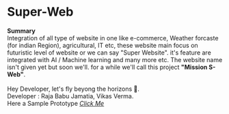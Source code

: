 # Super-Web
<b>Summary</b>  <br>
Integration of all type of website in one like e-commerce, Weather forcaste (for indian Region), agricultural, IT etc, these website main focus on futuristic level of website or we can say "Super Website". it's feature are integrated with AI / Machine learning and many more etc. The website name isn't given yet but soon we'll. for a while we'll call this project <b>"Mission S-Web"</b>.  
<br>
Hey Developer, let's fly beyong the horizons 🐉.
<br>
Developer : Raja Babu Jamatia, Vikas Verma. 
<br>
Here a Sample Prototype <a href = "https://drive.google.com/file/d/10-9pSIDFe0sI_VbFP666jC-VwYlRUrLu/view?usp=sharing"><i>Click Me</i></a>
